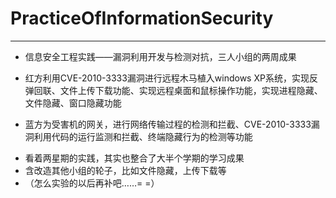# PracticeOfInformationSecurity
---
- 信息安全工程实践——漏洞利用开发与检测对抗，三人小组的两周成果

- 红方利用CVE-2010-3333漏洞进行远程木马植入windows XP系统，实现反弹回联、文件上传下载功能、实现远程桌面和鼠标操作功能，实现进程隐藏、文件隐藏、窗口隐藏功能
- 蓝方为受害机的网关，进行网络传输过程的检测和拦截、CVE-2010-3333漏洞利用代码的运行监测和拦截、终端隐藏行为的检测等功能

* 看着两星期的实践，其实也整合了大半个学期的学习成果
* 含改造其他小组的轮子，比如文件隐藏，上传下载等
* （怎么实验的以后再补吧……= =）
